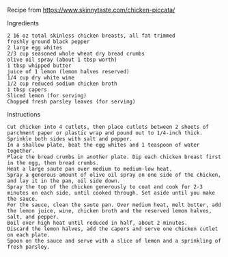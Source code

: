 Recipe from https://www.skinnytaste.com/chicken-piccata/

Ingredients

    2 16 oz total skinless chicken breasts, all fat trimmed
    freshly ground black pepper
    2 large egg whites
    2/3 cup seasoned whole wheat dry bread crumbs
    olive oil spray (about 1 tbsp worth)
    1 tbsp whipped butter
    juice of 1 lemon (lemon halves reserved)
    1/4 cup dry white wine
    1/2 cup reduced sodium chicken broth
    1 tbsp capers
    Sliced lemon (for serving)
    Chopped fresh parsley leaves (for serving)

Instructions

    Cut chicken into 4 cutlets, then place cutlets between 2 sheets of parchment paper or plastic wrap and pound out to 1/4-inch thick.
    Sprinkle both sides with salt and pepper.
    In a shallow plate, beat the egg whites and 1 teaspoon of water together.
    Place the bread crumbs in another plate. Dip each chicken breast first in the egg, then bread crumbs.
    Heat a large saute pan over medium to medium-low heat.
    Spray a generous amount of olive oil spray on one side of the chicken, and lay it in the pan, oil side down.
    Spray the top of the chicken generously to coat and cook for 2-3 minutes on each side, until cooked through. Set aside until you make the sauce.
    For the sauce, clean the saute pan. Over medium heat, melt butter, add the lemon juice, wine, chicken broth and the reserved lemon halves, salt, and pepper.
    Boil over high heat until reduced in half, about 2 minutes.
    Discard the lemon halves, add the capers and serve one chicken cutlet on each plate.
    Spoon on the sauce and serve with a slice of lemon and a sprinkling of fresh parsley.

